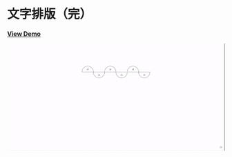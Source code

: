 # 文字排版（完）

[**View Demo**](https://hwahii.github.io/27LayoutPractices/025-text-layout-4/)

![Text layout 4](https://raw.githubusercontent.com/hwahii/27LayoutPractices/master/screenshots/screencast-025.gif)